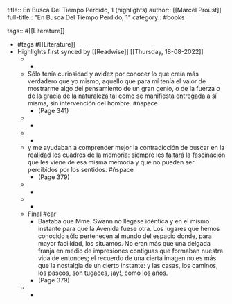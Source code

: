 title:: En Busca Del Tiempo Perdido, 1 (highlights)
author:: [[Marcel Proust]]
full-title:: "En Busca Del Tiempo Perdido, 1"
category:: #books

tags:: #[[Literature]]

- #tags #[[Literature]]
- Highlights first synced by [[Readwise]] [[Thursday, 18-08-2022]]
	- -
	- Sólo tenía curiosidad y avidez por conocer lo que creía más verdadero que yo mismo, aquello que para mí tenía el valor de mostrarme algo del pensamiento de un gran genio, o de la fuerza o de la gracia de la naturaleza tal como se manifiesta entregada a sí misma, sin intervención del hombre. #ñspace
		- (Page 341)
	- -
	- -
	- y me ayudaban a comprender mejor la contradicción de buscar en la realidad los cuadros de la memoria: siempre les faltará la fascinación que les viene de esa misma memoria y que no pueden ser percibidos por los sentidos. #ñspace
		- (Page 379)
	- -
	- -
	- Final #car
		- Bastaba que Mme. Swann no llegase idéntica y en el mismo instante para que la Avenida fuese otra. Los lugares que hemos conocido sólo pertenecen al mundo del espacio donde, para mayor facilidad, los situamos. No eran más que una delgada franja en medio de impresiones contiguas que formaban nuestra
		  vida de entonces; el recuerdo de una cierta imagen no es más que la nostalgia de un cierto instante: y las casas, los caminos, los paseos, son tugaces, ¡ay!, como los años.
		- (Page 379)
	- -